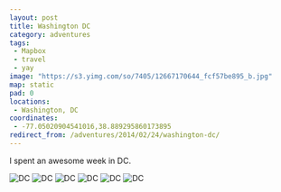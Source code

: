 ```yaml
---
layout: post
title: Washington DC
category: adventures
tags:
 - Mapbox
 - travel
 - yay
image: "https://s3.yimg.com/so/7405/12667170644_fcf57be895_b.jpg"
map: static
pad: 0
locations:
 - Washington, DC
coordinates:
 - -77.05020904541016,38.889295860173895
redirect_from: /adventures/2014/02/24/washington-dc/
---
```



I spent an awesome week in DC.

<div class="photos">

<img src="https://v4s.yimg.com/sm/5485/12666688105_550efc51db_b.jpg" alt="DC">

<img src="https://v4s.yimg.com/so/7382/12666807483_1e56a7c7cb_b.jpg" class="img-half" alt="DC">
<img src="https://v4s.yimg.com/so/7392/12667150544_548740e41e_b.jpg" class="img-half" alt="DC">

<img src="https://s3.yimg.com/so/7405/12667170644_fcf57be895_b.jpg" class="pop-out" alt="DC">

<img src="https://s3.yimg.com/so/7377/12667152304_47a1ddda05_b.jpg" alt="DC">

<img src="https://s3.yimg.com/so/7398/12666816563_21cfc4f959_b.jpg" alt="DC">
</div>
